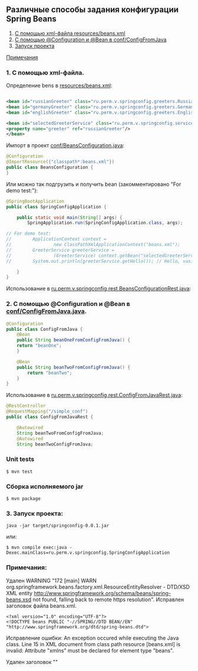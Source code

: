 Различные способы задания конфигурации Spring Beans
----------------

1. [С помощью xml-файла resources/beans.xml](#xml_file)
2. [С помощью @Configuration и @Bean в conf/ConfigFromJava](#configuration)
3. [Запуск проекта](#run_project)

[Примечания](#other)

<a id="xml_file"></a>
### 1. С помощью xml-файла.

Определение bens в [resources/beans.xml](https://github.com/cherepakhin/spring_config/resources/beans.xml):

````xml

<bean id="russianGreeter" class="ru.perm.v.springconfig.greeters.RussianGreeter"/>
<bean id="germanyGreeter" class="ru.perm.v.springconfig.greeters.GermanyGreeter"/>
<bean id="englishGreeter" class="ru.perm.v.springconfig.greeters.EnglishGreeter"/>

<bean id="selectedGreeterService" class="ru.perm.v.springconfig.service.GreeterService">
<property name="greeter" ref="russianGreeter"/>
</bean>
````

Импорт в проект [conf/BeansConfiguration.java](https://github.com/cherepakhin/spring_config/blob/main/src/main/java/ru/perm/v/springconfig/conf/BeansConfiguration.java):

````java
@Configuration
@ImportResource({"classpath*:beans.xml"})
public class BeansConfiguration {
}
````

Или можно так подгрузить и получить bean (закомментировано "For demo test:"):

````java
@SpringBootApplication
public class SpringConfigApplication {

    public static void main(String[] args) {
        SpringApplication.run(SpringConfigApplication.class, args);

// For demo test:
//        ApplicationContext context =
//                new ClassPathXmlApplicationContext("beans.xml");
//        GreeterService greeterService =
//                (GreeterService) context.getBean("selectedGreeterService");
//        System.out.println(greeterService.getHello()); // Hello, vasi!

    }
}
````

Использование в [ru.perm.v.springconfig.rest.BeansConfigurationRest.java](https://github.com/cherepakhin/spring_config/blob/main/src/main/java/ru/perm/v/springconfig/rest/BeansConfigurationRest.java):


<a id="configuration"></a>
### 2. С помощью @Configuration и @Bean в [conf/ConfigFromJava.java](https://github.com/cherepakhin/spring_config/blob/main/src/main/java/ru/perm/v/springconfig/conf/ConfigFromJava.java). 

````java
@Configuration
public class ConfigFromJava {
    @Bean
    public String beanOneFromConfigFromJava() {
    return "beanOne";
    }

    @Bean
    public String beanTwoFromConfigFromJava() {
        return "beanTwo";
    }
}
````

Использование в [ru.perm.v.springconfig.rest.ConfigFromJavaRest.java](https://github.com/cherepakhin/spring_config/blob/main/src/main/java/ru/perm/v/springconfig/rest/ConfigFromJavaRest.java):

````java
@RestController
@RequestMapping("/simple_conf")
public class ConfigFromJavaRest {

    @Autowired
    String beanTwoFromConfigFromJava;
    @Autowired
    String beanTwoConfigFromJava;
````

### Unit tests

````shell
$ mvn test
````


### Сборка исполняемого jar

````shell
$ mvn package
````

<a id="run_project"></a>
### 3. Запуск проекта:

````shell
java -jar target/springconfig-0.0.1.jar
````

или:

````shell
$ mvn compile exec:java -Dexec.mainClass=ru.perm.v.springconfig.SpringConfigApplication
````

<a id="other"></a>
### Примечания:

Удален WARNING "172 [main] WARN org.springframework.beans.factory.xml.ResourceEntityResolver - DTD/XSD XML entity http://www.springframework.org/schema/beans/spring-beans.xsd not found, falling back to remote https resolution". Исправлен заголовок файла beans.xml.

````shell
<?xml version="1.0" encoding="UTF-8"?>
<!DOCTYPE beans PUBLIC "-//SPRING//DTD BEAN//EN" "http://www.springframework.org/dtd/spring-beans.dtd">
````

Исправление ошибки: 
An exception occured while executing the Java class. Line 15 in XML document from class path resource [beans.xml] is invalid: Attribute "xmlns" must be declared for element type "beans".

Удален заголовок "<!DOCTYPE beans PUBLIC "-//SPRING//DTD BEAN//EN" "http://www.springframework.org/dtd/spring-beans.dtd">"

